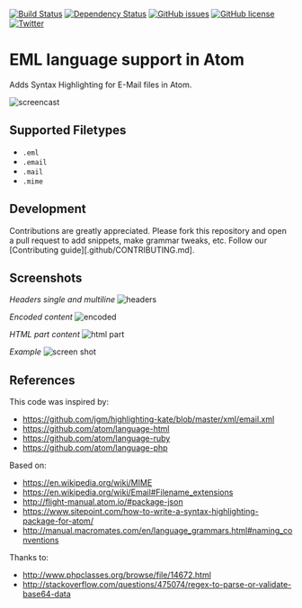 [![Build Status](https://travis-ci.org/mariozaizar/language-eml.svg?branch=master)](https://travis-ci.org/mariozaizar/language-eml)
[![Dependency Status](https://david-dm.org/mariozaizar/language-eml.svg)](https://david-dm.org/mariozaizar/language-eml)
[![GitHub issues](https://img.shields.io/github/issues/mariozaizar/language-eml.svg)](https://github.com/mariozaizar/language-eml/issues)
[![GitHub license](https://img.shields.io/badge/license-MIT-blue.svg)](https://raw.githubusercontent.com/mariozaizar/language-eml/master/LICENSE.md)
[![Twitter](https://img.shields.io/twitter/url/https/github.com/mariozaizar/language-eml.svg?style=social)](https://twitter.com/intent/tweet?text=Wow:&url=%5Bobject%20Object%5D)

# EML language support in Atom

Adds Syntax Highlighting for E-Mail files in Atom.

![screencast](https://cloud.githubusercontent.com/assets/164819/16854870/b7594628-49c7-11e6-865b-11b8ffce6494.gif)

## Supported Filetypes

* `.eml`
* `.email`
* `.mail`
* `.mime`

## Development

Contributions are greatly appreciated. Please fork this repository and open a pull request to add snippets, make grammar tweaks, etc. Follow our [Contributing guide][.github/CONTRIBUTING.md].

## Screenshots

*Headers single and multiline*
![headers](https://cloud.githubusercontent.com/assets/164819/16891371/720981f0-4aad-11e6-889b-b74c6a78066f.png)

*Encoded content*
![encoded](https://cloud.githubusercontent.com/assets/164819/16891372/74aa786a-4aad-11e6-9a54-fc938523b554.png)

*HTML part content*
![html part](https://cloud.githubusercontent.com/assets/164819/16891369/6e8a13aa-4aad-11e6-8066-1bd24df3a8ff.png)

*Example*
![screen shot](https://cloud.githubusercontent.com/assets/164819/16852885/cf5d61a4-49be-11e6-9622-a3b4628f5f27.png)

## References

This code was inspired by:
- https://github.com/jgm/highlighting-kate/blob/master/xml/email.xml
- https://github.com/atom/language-html
- https://github.com/atom/language-ruby
- https://github.com/atom/language-php

Based on:
- https://en.wikipedia.org/wiki/MIME
- https://en.wikipedia.org/wiki/Email#Filename_extensions
- http://flight-manual.atom.io/#package-json
- https://www.sitepoint.com/how-to-write-a-syntax-highlighting-package-for-atom/
- http://manual.macromates.com/en/language_grammars.html#naming_conventions

Thanks to:
- http://www.phpclasses.org/browse/file/14672.html
- http://stackoverflow.com/questions/475074/regex-to-parse-or-validate-base64-data
